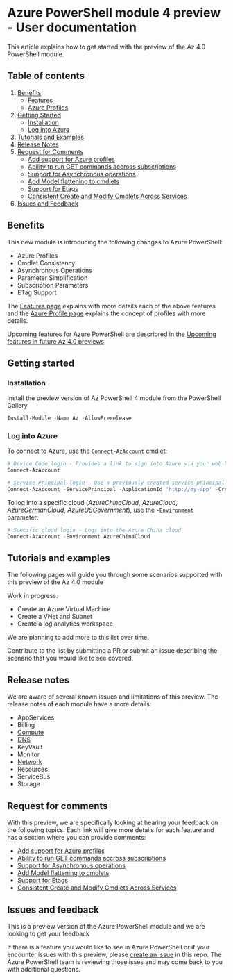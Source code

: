 # Azure PowerShell module 4 preview - User documentation

This article explains how to get started with the preview of the Az 4.0 PowerShell module.

## Table of contents

1. [Benefits](#Benefits)
    - [Features][Features]
    - [Azure Profiles][AzureProfiles]
2. [Getting Started](#Getting-Started)
    - [Installation](#Installation)
    - [Log into Azure](#Log-into-Azure)
3. [Tutorials and Examples](#Tutorials-and-Examples)
4. [Release Notes](#Release-Notes)
5. [Request for Comments](#Request-for-Comments)
    - [Add support for Azure profiles][RFC0001]
    - [Ability tp run GET commands accross subscriptions][RFC0002]
    - [Support for Asynchronous operations][RFC0003]
    - [Add Model flattening to cmdlets][RFC0004]
    - [Support for Etags][RFC0005]
    - [Consistent Create and Modify Cmdlets Across Services][RFC0006]
6. [Issues and Feedback](#Issues-and-Feedback)

## Benefits

This new module is introducing the following changes to Azure PowerShell:

- Azure Profiles
- Cmdlet Consistency
- Asynchronous Operations
- Parameter Simplification
- Subscription Parameters
- ETag Support

The [Features page][Features] explains with more details each of the above features and the [Azure Profile page][AzureProfiles] explains the concept of profiles with more details.

Upcoming features for Azure PowerShell are describred in the [Upcoming features in future Az 4.0 previews][Omissions]

## Getting started

### Installation

Install the preview version of Az PowerShell 4 module from the PowerShell Gallery

```powershell
Install-Module -Name Az -AllowPrerelease
```

### Log into Azure

To connect to Azure, use the [`Connect-AzAccount`][ConnectAzAccount] cmdlet:

```powershell
# Device Code login - Provides a link to sign into Azure via your web browser
Connect-AzAccount

# Service Principal login - Use a previously created service principal to log in
Connect-AzAccount -ServicePrincipal -ApplicationId 'http://my-app' -Credential $PSCredential -TenantId $TenantId
```

To log into a specific cloud (_AzureChinaCloud_, _AzureCloud_, _AzureGermanCloud_, _AzureUSGovernment_), use the `-Environment` parameter:

```powershell
# Specific cloud login - Logs into the Azure China cloud
Connect-AzAccount -Environment AzureChinaCloud
```

## Tutorials and examples

The following pages will guide you through some scenarios supported with this preview of the Az 4.0 module

Work in progress:

- Create an Azure Virtual Machine
- Create a VNet and Subnet
- Create a log analytics workspace

We are planning to add more to this list over time.

Contribute to the list by submitting a PR or submit an issue describing the scenario that you would like to see covered.

## Release notes

We are aware of several known issues and limitations of this preview.
The release notes of each module have a more details:

- AppServices
- Billing
- [Compute](../../src/Compute/resources/ReleaseNotes.md)
- [DNS](../../src/Dns/resources/release-notes.md)
- KeyVault
- Monitor
- [Network](../../src/Network/resources/release-notes.md)
- Resources
- ServiceBus
- Storage

## Request for comments

With this preview, we are specifically looking at hearing your feedback on the following topics. Each link will give more details for each feature and has a section where you can provide comments:

- [Add support for Azure profiles][RFC0001]
- [Ability tp run GET commands accross subscriptions][RFC0002]
- [Support for Asynchronous operations][RFC0003]
- [Add Model flattening to cmdlets][RFC0004]
- [Support for Etags][RFC0005]
- [Consistent Create and Modify Cmdlets Across Services][RFC0006]

## Issues and feedback

This is a preview version of the Azure PowerShell module and we are looking to get your feedback

If there is a feature you would like to see in Azure PowerShell or if your encounter issues with this preview, please [create an issue][GitHubIssues] in this repo. The Azure PowerShell team is reviewing those isses and may come back to you with additional questions.

<!-- References -->

<!-- Local -->
[GitHubIssues]:https://aka.ms/azps4issue
[SendFeedback]:http://aka.ms/azps4feedback
[Features]:Features.md
[AzureProfiles]:AzureProfiles.md
[Omissions]:Omissions.md

[RFC0001]:../RFC/RFC0001-Azure-Profiles.md
[RFC0002]:../RFC/RFC0002-SubscriptionList-in-Get.md
[RFC0003]:../RFC/RFC0003-AsynchronousOperations.md
[RFC0004]:../RFC/RFC0004-Model-Flattening-and-Inline-Creation.md
[RFC0005]:../RFC/RFC0005-ETags.md
[RFC0006]:../RFC/RFC0006-Creation-and-Modification-Cmdlets.md

<!-- Exteral -->
[AzGallery]: https://www.powershellgallery.com/packages/Az/

<!-- Docs -->
[ConnectAzAccount]: https://docs.microsoft.com/en-us/powershell/module/az.accounts/connect-azaccount
